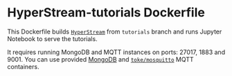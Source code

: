 # HyperStream-tutorials Dockerfile #
This Dockerfile builds [`HyperStream`](https://github.com/IRC-SPHERE/HyperStream) from `tutorials` branch and runs Jupyter Notebook to serve the tutorials.

It requires running MongoDB and MQTT instances on ports: 27017, 1883 and 9001. You can use provided [MongoDB](https://github.com/IRC-SPHERE/Hyperstream-Dockerfiles/tree/master/HyperStream-mongo) and [`toke/mosquitto`](https://hub.docker.com/r/toke/mosquitto/builds/bmvxctuhjvcui9nfqujvkdw/) MQTT containers.
